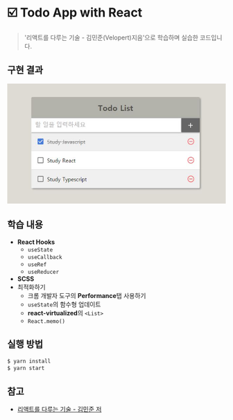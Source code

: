 # :ballot_box_with_check: Todo App with React

> '리액트를 다루는 기술 - 김민준(Velopert)지음'으로 학습하며 실습한 코드입니다.

## 구현 결과

<p align="center">
  <img src="./image/todo_app.JPG" alt="todo app">
</p>

## 학습 내용

- **React Hooks**
  - `useState`
  - `useCallback`
  - `useRef`
  - `useReducer`
- **SCSS**
- 최적화하기
  - 크롬 개발자 도구의 **Performance**탭 사용하기
  - `useState`의 함수형 업데이트
  - **react-virtualized**의 `<List>`
  - `React.memo()`

## 실행 방법

```
$ yarn install
$ yarn start
```

## 참고

- [리액트를 다루는 기술 - 김민준 저](https://m.yes24.com/Goods/Detail/62597469)
